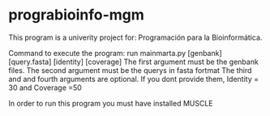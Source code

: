 # prograbioinfo-mgm
This program is a univerity project for: Programación para la Bioinformática.

Command to execute the program: run mainmarta.py [genbank] [query.fasta] [identity] [coverage]
The first argument must be the genbank files. 
The second argument must be the querys in fasta fortmat
The third and and fourth arguments are optional. If you dont provide them, Identity = 30 and Coverage =50

In order to run this program you must have installed MUSCLE


